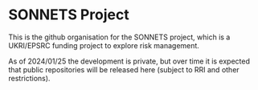 # SONNETS Project

This is the github organisation for the SONNETS project, which is a
UKRI/EPSRC funding project to explore risk management.

As of 2024/01/25 the development is private, but over time it is
expected that public repositories will be released here (subject
to RRI and other restrictions).

